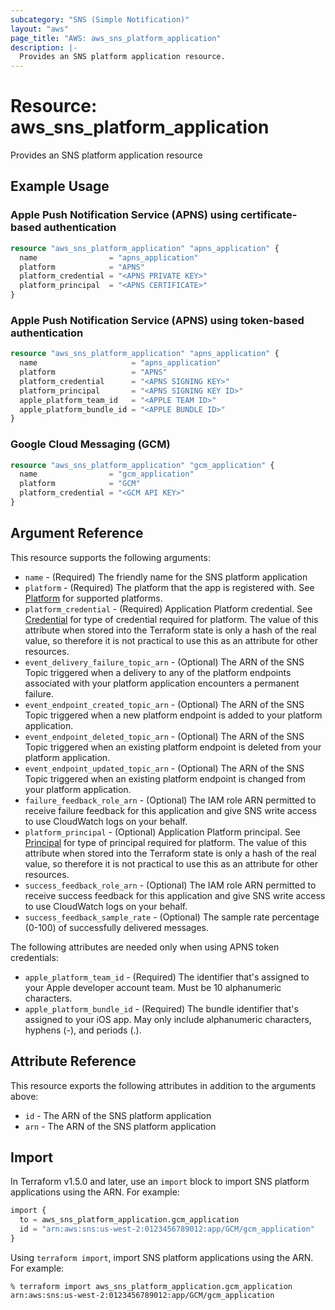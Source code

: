```yaml
---
subcategory: "SNS (Simple Notification)"
layout: "aws"
page_title: "AWS: aws_sns_platform_application"
description: |-
  Provides an SNS platform application resource.
---
```


# Resource: aws_sns_platform_application

Provides an SNS platform application resource

## Example Usage

### Apple Push Notification Service (APNS) using certificate-based authentication

```terraform
resource "aws_sns_platform_application" "apns_application" {
  name                = "apns_application"
  platform            = "APNS"
  platform_credential = "<APNS PRIVATE KEY>"
  platform_principal  = "<APNS CERTIFICATE>"
}
```

### Apple Push Notification Service (APNS) using token-based authentication

```terraform
resource "aws_sns_platform_application" "apns_application" {
  name                     = "apns_application"
  platform                 = "APNS"
  platform_credential      = "<APNS SIGNING KEY>"
  platform_principal       = "<APNS SIGNING KEY ID>"
  apple_platform_team_id   = "<APPLE TEAM ID>"
  apple_platform_bundle_id = "<APPLE BUNDLE ID>"
}
```

### Google Cloud Messaging (GCM)

```terraform
resource "aws_sns_platform_application" "gcm_application" {
  name                = "gcm_application"
  platform            = "GCM"
  platform_credential = "<GCM API KEY>"
}
```

## Argument Reference

This resource supports the following arguments:

* `name` - (Required) The friendly name for the SNS platform application
* `platform` - (Required) The platform that the app is registered with. See [Platform][1] for supported platforms.
* `platform_credential` - (Required) Application Platform credential. See [Credential][1] for type of credential required for platform. The value of this attribute when stored into the Terraform state is only a hash of the real value, so therefore it is not practical to use this as an attribute for other resources.
* `event_delivery_failure_topic_arn` - (Optional) The ARN of the SNS Topic triggered when a delivery to any of the platform endpoints associated with your platform application encounters a permanent failure.
* `event_endpoint_created_topic_arn` - (Optional) The ARN of the SNS Topic triggered when a new platform endpoint is added to your platform application.
* `event_endpoint_deleted_topic_arn` - (Optional) The ARN of the SNS Topic triggered when an existing platform endpoint is deleted from your platform application.
* `event_endpoint_updated_topic_arn` - (Optional) The ARN of the SNS Topic triggered when an existing platform endpoint is changed from your platform application.
* `failure_feedback_role_arn` - (Optional) The IAM role ARN permitted to receive failure feedback for this application and give SNS write access to use CloudWatch logs on your behalf.
* `platform_principal` - (Optional) Application Platform principal. See [Principal][2] for type of principal required for platform. The value of this attribute when stored into the Terraform state is only a hash of the real value, so therefore it is not practical to use this as an attribute for other resources.
* `success_feedback_role_arn` - (Optional) The IAM role ARN permitted to receive success feedback for this application and give SNS write access to use CloudWatch logs on your behalf.
* `success_feedback_sample_rate` - (Optional) The sample rate percentage (0-100) of successfully delivered messages.

The following attributes are needed only when using APNS token credentials:

* `apple_platform_team_id` - (Required) The identifier that's assigned to your Apple developer account team. Must be 10 alphanumeric characters.
* `apple_platform_bundle_id` - (Required) The bundle identifier that's assigned to your iOS app. May only include alphanumeric characters, hyphens (-), and periods (.).

## Attribute Reference

This resource exports the following attributes in addition to the arguments above:

* `id` - The ARN of the SNS platform application
* `arn` - The ARN of the SNS platform application

[1]: http://docs.aws.amazon.com/sns/latest/dg/mobile-push-send-register.html
[2]: http://docs.aws.amazon.com/sns/latest/api/API_CreatePlatformApplication.html

## Import

In Terraform v1.5.0 and later, use an `import` block to import SNS platform applications using the ARN. For example:

```terraform
import {
  to = aws_sns_platform_application.gcm_application
  id = "arn:aws:sns:us-west-2:0123456789012:app/GCM/gcm_application"
}
```

Using `terraform import`, import SNS platform applications using the ARN. For example:

```console
% terraform import aws_sns_platform_application.gcm_application arn:aws:sns:us-west-2:0123456789012:app/GCM/gcm_application
```
